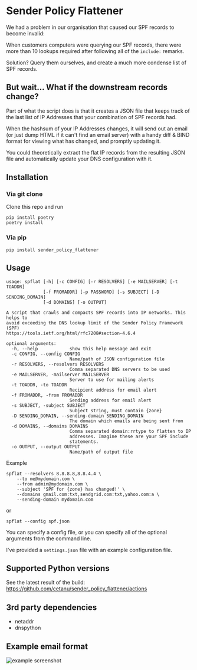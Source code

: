 # Sender Policy Flattener

We had a problem in our organisation that caused our SPF records to become invalid:

When customers computers were querying our SPF records, there were more than 10 lookups required after following all of the ``include:`` remarks.

Solution? Query them ourselves, and create a much more condense list of SPF records.

## But wait... What if the downstream records change?

Part of what the script does is that it creates a JSON file that keeps track of the last list of IP Addresses that your combination of SPF records had.

When the hashsum of your IP Addresses changes, it will send out an email (or just dump HTML if it can't find an email server) with a handy diff & BIND format for viewing what has changed, and promptly updating it.

You could theoretically extract the flat IP records from the resulting JSON file and automatically update your DNS configuration with it.

## Installation

### Via git clone

Clone this repo and run

```shell
pip install poetry
poetry install
```

### Via pip

```shell
pip install sender_policy_flattener
```

## Usage

```shell
usage: spflat [-h] [-c CONFIG] [-r RESOLVERS] [-e MAILSERVER] [-t TOADDR]
              [-f FROMADDR] [-p PASSWORD] [-s SUBJECT] [-D SENDING_DOMAIN]
              [-d DOMAINS] [-o OUTPUT]

A script that crawls and compacts SPF records into IP networks. This helps to
avoid exceeding the DNS lookup limit of the Sender Policy Framework (SPF)
https://tools.ietf.org/html/rfc7208#section-4.6.4

optional arguments:
  -h, --help            show this help message and exit
  -c CONFIG, --config CONFIG
                        Name/path of JSON configuration file
  -r RESOLVERS, --resolvers RESOLVERS
                        Comma separated DNS servers to be used
  -e MAILSERVER, -mailserver MAILSERVER
                        Server to use for mailing alerts
  -t TOADDR, -to TOADDR
                        Recipient address for email alert
  -f FROMADDR, -from FROMADDR
                        Sending address for email alert
  -s SUBJECT, -subject SUBJECT
                        Subject string, must contain {zone}
  -D SENDING_DOMAIN, --sending-domain SENDING_DOMAIN
                        The domain which emails are being sent from
  -d DOMAINS, --domains DOMAINS
                        Comma separated domain:rrtype to flatten to IP
                        addresses. Imagine these are your SPF include
                        statements.
  -o OUTPUT, --output OUTPUT
                        Name/path of output file
```

Example

```shell
spflat --resolvers 8.8.8.8,8.8.4.4 \
    --to me@mydomain.com \
    --from admin@mydomain.com \
    --subject 'SPF for {zone} has changed!' \
    --domains gmail.com:txt,sendgrid.com:txt,yahoo.com:a \
    --sending-domain mydomain.com
```

or

```shell
spflat --config spf.json
```

You can specify a config file, or you can specify all of the optional arguments from the command line.

I've provided a ``settings.json`` file with an example configuration file.

## Supported Python versions

See the latest result of the build: <https://github.com/cetanu/sender_policy_flattener/actions>

## 3rd party dependencies

* netaddr
* dnspython

## Example email format

![example screenshot](https://raw.githubusercontent.com/cetanu/sender_policy_flattener/master/example/email_example.png)
